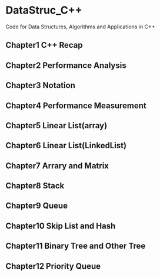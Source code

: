 # DataStruc_C++

Code for Data Structures, Algorithms and Applications in C++

## Chapter1 C++ Recap

## Chapter2 Performance Analysis

## Chapter3 Notation

## Chapter4 Performance Measurement

## Chapter5 Linear List(array)

## Chapter6 Linear List(LinkedList)

## Chapter7 Arrary and Matrix

## Chapter8 Stack

## Chapter9 Queue

## Chapter10 Skip List and Hash

## Chapter11 Binary Tree and Other Tree

## Chapter12 Priority Queue
